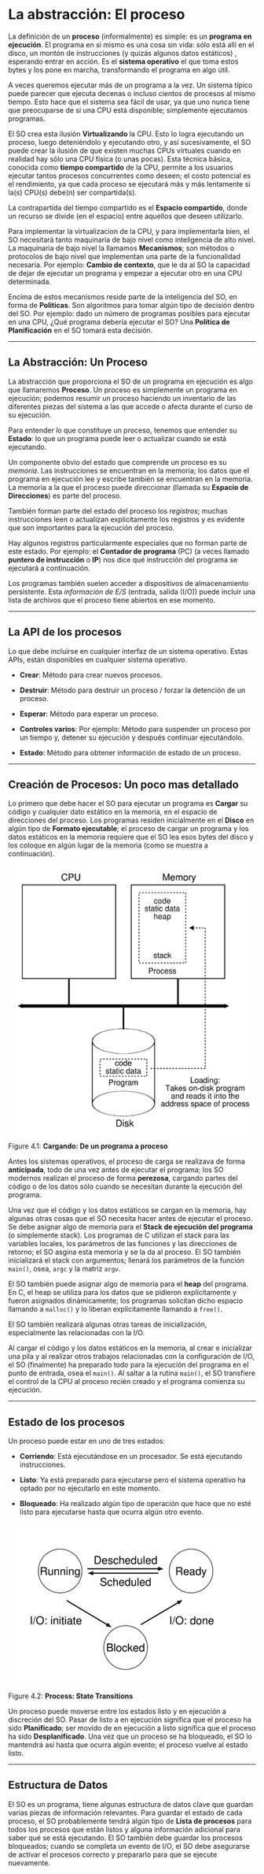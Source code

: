 # La abstracción: El proceso

La definición de un **proceso** (informalmente) es simple: es un **programa en ejecución**. El programa en sí mismo es una cosa sin vida: sólo está allí en el disco, un montón de instrucciones (y quizás algunos datos estáticos) , esperando entrar en acción. Es el **sistema operativo** el que toma estos bytes y los pone en marcha, transformando el programa en algo útil.

A veces queremos ejecutar más de un programa a la vez. Un sistema típico puede parecer que ejecuta decenas o incluso cientos de procesos al mismo tiempo. Esto hace que el sistema sea fácil de usar, ya que uno nunca tiene que preocuparse de si una CPU está disponible; simplemente ejecutamos programas.

El SO crea esta ilusión **Virtualizando** la CPU. Esto lo logra ejecutando un proceso, luego deteniéndolo y ejecutando otro, y así sucesivamente, el SO puede crear la ilusión de que existen muchas CPUs virtuales cuando en realidad hay sólo una CPU física (o unas pocas). Esta técnica básica, conocida como **tiempo compartido** de la CPU, permite a los usuarios ejecutar tantos procesos concurrentes como deseen; el costo potencial es el rendimiento, ya que cada proceso se ejecutará más y más lentamente si la(s) CPU(s) debe(n) ser compartida(s).

La contrapartida del tiempo compartido es el **Espacio compartido**, donde un recurso se divide (en el espacio) entre aquellos que deseen utilizarlo.

Para implementar la virtualizacion de la CPU, y para implementarla bien, el SO necesitará tanto maquinaria de bajo nivel como inteligencia de alto nivel. La maquinaria de bajo nivel la llamamos **Mecanismos**; son métodos o protocolos de bajo nivel que implementan una parte de la funcionalidad necesaria. Por ejemplo: **Cambio de contexto**, que le da al SO la capacidad de dejar de ejecutar un programa y empezar a ejecutar otro en una CPU determinada.

Encima de estos mecanismos reside parte de la inteligencia del SO, en forma de **Politicas**. Son algoritmos para tomar algún tipo de decisión dentro del SO. Por ejemplo: dado un número de programas posibles para ejecutar en una CPU, ¿Qué programa debería ejecutar el SO? Una **Política de Planificación** en el SO tomará esta decisión.

---

## La Abstracción: Un Proceso

La abstracción que proporciona el SO de un programa en ejecución es algo que llamaremos **Proceso**. Un proceso es simplemente un programa en ejecución; podemos resumir un proceso haciendo un inventario de las diferentes piezas del sistema a las que accede o afecta durante el curso de su ejecución.

Para entender lo que constituye un proceso, tenemos que entender su **Estado**: lo que un programa puede leer o actualizar cuando se está ejecutando.

Un componente obvio del estado que comprende un proceso es su *memoria*. Las instrucciones se encuentran en la memoria; los datos que el programa en ejecución lee y escribe también se encuentran en la memoria. La memoria a la que el proceso puede direccionar (llamada su **Espacio de Direcciones**) es parte del proceso.

También forman parte del estado del proceso los *registros*; muchas instrucciones leen o actualizan explícitamente los registros y es evidente que son importantes para la ejecución del proceso.

Hay algunos registros particularmente especiales que no forman parte de este estado. Por ejemplo: el **Contador de programa** (PC) (a veces llamado **puntero de instrucción** o **IP**) nos dice qué instrucción del programa se ejecutará a continuación.

Los programas también suelen acceder a dispositivos de almacenamiento persistente. Esta *información de E/S* (entrada, salida (I/O)) puede incluir una lista de archivos que el proceso tiene abiertos en ese momento.

---

## La API de los procesos

Lo que debe incluirse en cualquier interfaz de un sistema operativo. Estas APIs, están disponibles en cualquier sistema operativo.

- **Crear**: Método para crear nuevos procesos.

- **Destruir**: Método para destruir un proceso / forzar la detención de un proceso.

- **Esperar**: Método para esperar un proceso.

- **Controles varios**: Por ejemplo: Método para suspender un proceso por un tiempo y, detener su ejecución y después continuar ejecutándolo.

- **Estado**: Método para obtener información de estado de un proceso.

---

## Creación de Procesos: Un poco mas detallado

Lo primero que debe hacer el SO para ejecutar un programa es **Cargar** su código y cualquier dato estático en la memoria, en el espacio de direcciones del proceso. Los programas residen inicialmente en el **Disco** en algún tipo de **Formato ejecutable**; el proceso de cargar un programa y los datos estáticos en la memoria requiere que el SO lea esos bytes del disco y los coloque en algún lugar de la memoria (como se muestra a continuación).

![Figure4.1](../imagenes/Figure4_1.png)

Figure 4.1: **Cargando: De un programa a proceso**

Antes los sistemas operativos, el proceso de carga se realizava de forma **anticipada**, todo de una vez antes de ejecutar el programa; los SO modernos realizan el proceso de forma **perezosa**, cargando partes del código o de los datos sólo cuando se necesitan durante la ejecución del programa.

Una vez que el código y los datos estáticos se cargan en la memoria, hay algunas otras cosas que el SO necesita hacer antes de ejecutar el proceso. Se debe asignar algo de memoria para el **Stack de ejecución del programa** (o simplemente stack). Los programas de C utilizan el stack para las variables locales, los parámetros de las funciones y las direcciones de retorno; el SO asgina esta memoria y se la da al proceso. El SO también inicializará el stack con argumentos; llenará los parámetros de la función `main()`, osea, `argc` y la matriz `argv`.

El SO también puede asignar algo de memoria para el **heap** del programa. En C, el heap se utiliza para los datos que se pidieron explícitamente y fueron asignados dinámicamente; los programas solicitan dicho espacio llamando a `malloc()` y lo liberan explícitamente llamando a `free()`.

El SO también realizará algunas otras tareas de inicialización, especialmente las relacionadas con la I/O. 

Al cargar el código y los datos estáticos en la memoria, al crear e inicializar una pila y al realizar otros trabajos relacionadas con la configuración de I/O, el SO (finalmente) ha preparado todo para la ejecución del programa en el punto de entrada, osea el `main()`. Al saltar a la rutina `main()`, el SO transfiere el control de la CPU al proceso recién creado y el programa comienza su ejecución.

---

## Estado de los procesos

Un proceso puede estar en uno de tres estados:

- **Corriendo**: Está ejecutándose en un procesador. Se está ejecutando instrucciones.

- **Listo**: Ya está preparado para ejecutarse pero el sistema operativo ha optado por no ejecutarlo en este momento.

- **Bloqueado**: Ha realizado algún tipo de operación que hace que no esté listo para ejecutarse hasta que ocurra algún otro evento.

![Figure4.1](../imagenes/Figure4_2.png)

Figure 4.2: **Process: State Transitions**

Un proceso puede moverse entre los estados listo y en ejecución a discreción del SO. Pasar de listo a en ejecución significa que el proceso ha sido **Planificado**; ser movido de en ejecución a listo significa que el proceso ha sido **Desplanificado**. Una vez que un proceso se ha bloqueado, el SO lo mantendrá así hasta que ocurra algún evento; el proceso vuelve al estado listo.

---

## Estructura de Datos

El SO es un programa, tiene algunas estructura de datos clave que guardan varias piezas de información relevantes. Para guardar el estado de cada proceso, el SO probablemente tendrá algún tipo de **Lista de procesos** para todos los procesos que están listos y alguna información adicional para saber qué se está ejecutando. El SO también debe guardar los procesos bloqueados; cuando se completa un evento de I/O, el SO debe asegurarse de activar el procesos correcto y prepararlo para que se ejecute nuevamente.